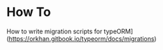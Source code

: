 # How To

How to write migration scripts for typeORM](<https://orkhan.gitbook.io/typeorm/docs/migrations>)
